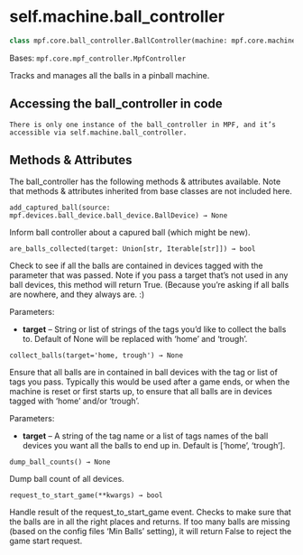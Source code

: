 
# self.machine.ball_controller

``` python
class mpf.core.ball_controller.BallController(machine: mpf.core.machine.MachineController)
```

Bases: `mpf.core.mpf_controller.MpfController`

Tracks and manages all the balls in a pinball machine.

## Accessing the ball_controller in code

    There is only one instance of the ball_controller in MPF, and it’s accessible via self.machine.ball_controller.

## Methods & Attributes

The ball_controller has the following methods & attributes available. Note that methods & attributes inherited from base classes are not included here.

`add_captured_ball(source: mpf.devices.ball_device.ball_device.BallDevice) → None`

Inform ball controller about a capured ball (which might be new).

`are_balls_collected(target: Union[str, Iterable[str]]) → bool`

Check to see if all the balls are contained in devices tagged with the parameter that was passed.
Note if you pass a target that’s not used in any ball devices, this method will return True. (Because you’re asking if all balls are nowhere, and they always are. :)

Parameters:

* **target** – String or list of strings of the tags you’d like to collect the balls to. Default of None will be replaced with ‘home’ and ‘trough’.

`collect_balls(target='home, trough') → None`

Ensure that all balls are in contained in ball devices with the tag or list of tags you pass.
Typically this would be used after a game ends, or when the machine is reset or first starts up, to ensure that all balls are in devices tagged with ‘home’ and/or ‘trough’.

Parameters:

* **target** – A string of the tag name or a list of tags names of the ball devices you want all the balls to end up in. Default is [‘home’, ‘trough’].

`dump_ball_counts() → None`

Dump ball count of all devices.

`request_to_start_game(**kwargs) → bool`

Handle result of the request_to_start_game event.
Checks to make sure that the balls are in all the right places and returns. If too many balls are missing (based on the config files ‘Min Balls’ setting), it will return False to reject the game start request.
